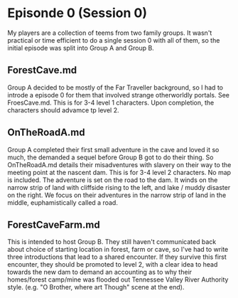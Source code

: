 # Episonde 0 (Session 0)

My players are a collection of teems from two family groups. It wasn't practical or time efficient to do a single
session 0 with all of them, so the initial episode was split into Group A and Group B. 

## ForestCave.md
Group A decided to be mostly of the Far Traveller background, so I had to introde a episode 0 for them that involved 
strange otherworldly portals. See FroesCave.md.  This is for 3-4 level 1 characters. Upon completion, the characters 
should advamce tp level 2. 

## OnTheRoadA.md
Group A completed their first small adventure in the cave and loved it so much, the demanded a sequel before Group B 
got to do their thing. So OnTheRoadA.md details their misadventures with slavery on their way to the meeting point
at the nascent dam. This is for 3-4 level 2 characters. No map is included. The adventure is set on the road to
the dam. It winds on the narrow strip of land with cliffside rising to the left, and lake / muddy disaster on the
right. We focus on their adventures in the narrow strip of land in the middle, euphamistically called a road. 

## ForestCaveFarm.md
This is intended to host Group B. They still haven't communicated back about choice of starting location in forest,
farm or cave, so I've had to write three introductions that lead to a shared encounter. If they survive this first
encounter, they should be promoted to level 2, with a clear idea to head towards the new dam to demand an accounting
as to why their homes/forest camp/mine was flooded out Tennessee Valley River Authority style.  (e.g. "O Brother, 
where art Though" scene at the end). 
